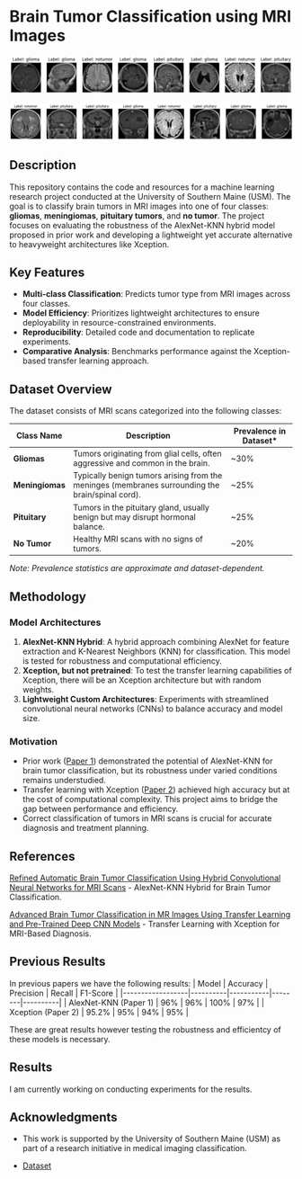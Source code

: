 # Brain Tumor Classification using MRI Images

![Dataset Example](https://raw.githubusercontent.com/EthanGilles/Brain-Tumor-Classification/05a1843939f030e4ff7b6da9a0037f5d0245de77/images/dataset_example1.png)

![Dataset Example](https://raw.githubusercontent.com/EthanGilles/Brain-Tumor-Classification/05a1843939f030e4ff7b6da9a0037f5d0245de77/images/dataset_example2.png)

## Description


This repository contains the code and resources for a machine learning research 
project conducted at the University of Southern Maine (USM). The goal is to 
classify brain tumors in MRI images into one of four 
classes: **gliomas**, **meningiomas**, **pituitary tumors**, and **no tumor**. 
The project focuses on evaluating the robustness of the AlexNet-KNN hybrid 
model proposed in prior work and developing a lightweight yet accurate 
alternative to heavyweight architectures like Xception.

## Key Features
- **Multi-class Classification**: Predicts tumor type from MRI images across four classes.
- **Model Efficiency**: Prioritizes lightweight architectures to ensure deployability in resource-constrained environments.
- **Reproducibility**: Detailed code and documentation to replicate experiments.
- **Comparative Analysis**: Benchmarks performance against the Xception-based transfer learning approach.

## Dataset Overview
The dataset consists of MRI scans categorized into the following classes:

| Class Name       | Description                                                                                     | Prevalence in Dataset* |
|------------------|-------------------------------------------------------------------------------------------------|------------------------|
| **Gliomas**      | Tumors originating from glial cells, often aggressive and common in the brain.                 | ~30%                   |
| **Meningiomas**  | Typically benign tumors arising from the meninges (membranes surrounding the brain/spinal cord).| ~25%                   |
| **Pituitary**    | Tumors in the pituitary gland, usually benign but may disrupt hormonal balance.                | ~25%                   |
| **No Tumor**     | Healthy MRI scans with no signs of tumors.                                                     | ~20%                   |

*Note: Prevalence statistics are approximate and dataset-dependent.*

## Methodology
### Model Architectures
1. **AlexNet-KNN Hybrid**: A hybrid approach combining AlexNet for feature extraction and K-Nearest Neighbors (KNN) for classification. This model is tested for robustness and computational efficiency.
2. **Xception, but not pretrained**: To test the transfer learning capabilities of Xception, there will be an Xception architecture but with random weights.
3. **Lightweight Custom Architectures**: Experiments with streamlined convolutional neural networks (CNNs) to balance accuracy and model size.

### Motivation
- Prior work ([Paper 1](#)) demonstrated the potential of AlexNet-KNN for brain tumor classification, but its robustness under varied conditions remains understudied.
- Transfer learning with Xception ([Paper 2](#)) achieved high accuracy but at the cost of computational complexity. This project aims to bridge the gap between performance and efficiency.
- Correct classification of tumors in MRI scans is crucial for accurate diagnosis and treatment planning.


## References
[Refined Automatic Brain Tumor Classification Using Hybrid Convolutional Neural Networks for MRI Scans](https://www.mdpi.com/2075-4418/13/5/864) - AlexNet-KNN Hybrid for Brain Tumor Classification.

[Advanced Brain Tumor Classification in MR Images Using Transfer Learning and Pre-Trained Deep CNN Models](https://www.mdpi.com/2072-6694/17/1/121#B23-cancers-17-00121) - Transfer Learning with Xception for MRI-Based Diagnosis.


## Previous Results

In previous papers we have the following results:
| Model            | Accuracy | Precision | Recall | F1-Score | 
|------------------|----------|-----------|--------|----------|
| AlexNet-KNN (Paper 1)     | 96%    | 96%      | 100%   | 97%     |
| Xception (Paper 2) | 95.2%   | 95%      | 94%   | 95%     |

These are great results however testing the robustness and efficientcy of these models is necessary.

## Results

I am currently working on conducting experiments for the results.

## Acknowledgments

- This work is supported by the University of Southern Maine (USM) as part of a 
research initiative in medical imaging classification.

- [Dataset](https://www.kaggle.com/datasets/masoudnickparvar/brain-tumor-mri-dataset/)
